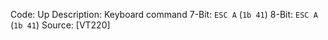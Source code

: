 Code: Up
Description: Keyboard command
7-Bit: `ESC A` (`1b 41`)
8-Bit: `ESC A` (`1b 41`)
Source: [VT220]

